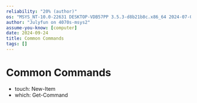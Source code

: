 ```yaml
---
reliability: "20% (author)"
os: "MSYS_NT-10.0-22631 DESKTOP-VDB57PP 3.5.3-d8b21b8c.x86_64 2024-07-09 18:03 UTC x86_64 Msys"
author: "Julyfun on 4070s-msys2"
assume-you-know: [computer]
date: 2024-09-24
title: Common Commands
tags: []
---
```


# Common Commands

- touch: New-Item
- which: Get-Command

